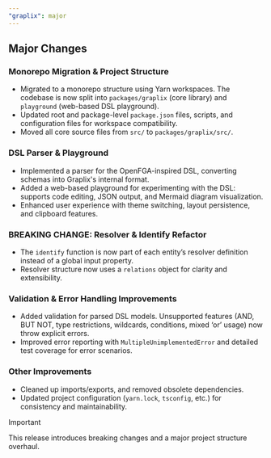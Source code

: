 ```yaml
---
"graplix": major
---
```


## Major Changes

### Monorepo Migration & Project Structure

- Migrated to a monorepo structure using Yarn workspaces. The codebase is now split into `packages/graplix` (core library) and `playground` (web-based DSL playground).
- Updated root and package-level `package.json` files, scripts, and configuration files for workspace compatibility.
- Moved all core source files from `src/` to `packages/graplix/src/`.

### DSL Parser & Playground
- Implemented a parser for the OpenFGA-inspired DSL, converting schemas into Graplix's internal format.
- Added a web-based playground for experimenting with the DSL: supports code editing, JSON output, and Mermaid diagram visualization.
- Enhanced user experience with theme switching, layout persistence, and clipboard features.

### BREAKING CHANGE: Resolver & Identify Refactor
- The `identify` function is now part of each entity’s resolver definition instead of a global input property.
- Resolver structure now uses a `relations` object for clarity and extensibility.

### Validation & Error Handling Improvements
- Added validation for parsed DSL models. Unsupported features (AND, BUT NOT, type restrictions, wildcards, conditions, mixed ‘or’ usage) now throw explicit errors.
- Improved error reporting with `MultipleUnimplementedError` and detailed test coverage for error scenarios.

### Other Improvements
- Cleaned up imports/exports, and removed obsolete dependencies.
- Updated project configuration (`yarn.lock`, `tsconfig`, etc.) for consistency and maintainability.

> [!IMPORTANT] 
> This release introduces breaking changes and a major project structure overhaul. 
